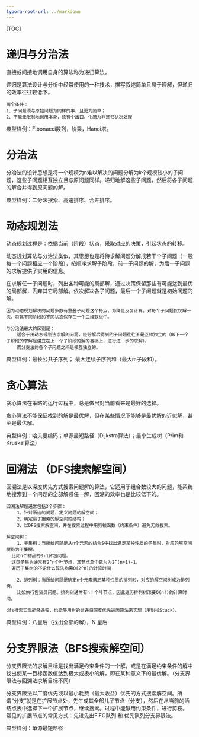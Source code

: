 ```yaml
---
typora-root-url: ../markdown
---
```


[TOC]

# 递归与分治法

直接或间接地调用自身的算法称为递归算法。

递归是算法设计与分析中经常使用的一种技术，描写叙述简单且易于理解，但递归的效率往往较低下。

```
两个条件：
1、子问题须与原始问题为同样的事，且更为简单；
2、不能无限制地调用本身，须有个出口，化简为非递归状况处理
```

典型样例：Fibonacci数列，阶乘，Hanoi塔。

# 分治法

分治法的设计思想是将一个规模为n难以解决的问题分解为k个规模较小的子问题，这些子问题相互独立且与原问题同样。递归地解这些子问题，然后将各子问题的解合并得到原问题的解。

典型样例：二分法搜索、高速排序、合并排序。

# 动态规划法

动态规划过程是：依据当前（阶段）状态，采取对应的决策，引起状态的转移。

动态规划算法与分治法类似，其思想也是将待求解问题分解成若干个子问题（一般每一个问题相应一个阶段），按顺序求解子阶段，前一子问题的解，为后一子问题的求解提供了实用的信息。

在求解任一子问题时，列出各种可能的局部解，通过决策保留那些有可能达到最优的局部解，丢弃其它局部解。依次解决各子问题，最后一个子问题就是初始问题的解。

    因为动态规划解决的问题多数有重叠子问题这个特点，为降低反复计算，对每个子问题仅仅解一次，将其不同阶段的不同状态保存在一个二维数组中。
    
    与分治法最大的区别是：
    	适合于用动态规划法求解的问题，经分解后得到的子问题往往不是互相独立的（即下一个子阶段的求解是建立在上一个子阶段的解的基础上，进行进一步的求解）。
    	而分支法的各个子问题之间是相互独立的。

典型样例：最长公共子序列； 最大连续子序列和（最大m子段和）。


# 贪心算法
贪心算法在策略的运行过程中，总是做出对当前看来是最好的选择。

贪心算法不能保证找到的解是最优解，但在某些情况下能够是最优解的近似解，甚至是最优解。

典型样例：哈夫曼编码；单源最短路径（Dijkstra算法）；最小生成树（Prim和Kruskal算法）


# 回溯法 （DFS搜索解空间）
回溯法是以深度优先方式搜索问题解的算法，它适用于组合数较大的问题，能系统地搜索到一个问题的全部解惑任一解，回溯的效率也是比较低下的。

```
回溯法解题通常包括3个步骤：
	1、针对所给的问题，定义问题的解空间；
	2、确定易于搜索的解空间的结构；
	3、以DFS搜索解空间，并在搜索过程中用剪枝函数（约束条件）避免无效搜索。
	
解空间树：
	1、子集树：当所给问题是从n个元素的结合S中找出满足某种性质的子集时，对应的解空间树称为子集树。
  比如n个物品的0-1背包问题。
  这类子集树通常有2^n个叶节点，其节点总个数为为2^(n+1)-1。
  遍历子集树的不论什么算法均需O(2^n)的计算时间
	
	2、排列树：当所给问题是确定n个元素满足某种性质的排列时，对应的解空间树成为排列树。
	比如旅行售货员问题。排列树通常有n！个叶节点，因此遍历排列树须要O(n!)的计算时间。

dfs搜索实现能够递归，也能够用树的非递归深度优先遍历算法来实现（用到栈Stack）。
```

典型样例：八皇后（找出全部的解），N 皇后

# 分支界限法（BFS搜索解空间）

分支界限法的求解目标是找出满足约束条件的一个解，或是在满足约束条件的解中找出使某一目标函数值达到极大或极小的解，即在某种意义下的最优解。（分支界限法与回溯法求解目标不同）

分支界限法以广度优先或以最小耗费（最大收益）优先的方式搜索解空间。所谓“分支”就是在扩展节点处，先生成其全部儿子节点（分支），然后在从当前的活结点表中选择下一个扩展节点，继续搜索。过程中能够用约束条件，进行剪枝。
常见的扩展节点的常见方式：先进先出FIFO队列 和 优先队列分支界限法。

典型样例：单源最短路径
